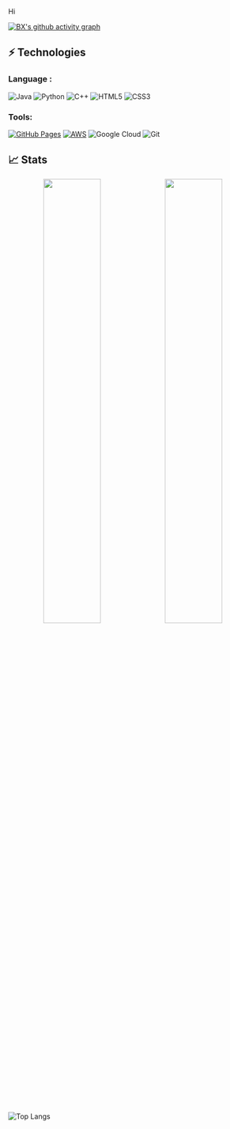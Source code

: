 Hi 

[![BX's github activity graph](https://activity-graph.herokuapp.com/graph?username=bx07&theme=xcode)](https://git.io/bx07)

## ⚡ Technologies

### Language :

![Java](https://img.shields.io/badge/-java-E34A86?style=flat-square&logo=java)
![Python](https://img.shields.io/badge/-Python-black?style=flat-square&logo=Python)
![C++](https://img.shields.io/badge/-C++-00599C?style=flat-square&logo=c)
![HTML5](https://img.shields.io/badge/-HTML5-E34F26?style=flat-square&logo=html5&logoColor=white)
![CSS3](https://img.shields.io/badge/-CSS3-1572B6?style=flat-square&logo=css3)

### Tools:

<a href="#"><img alt="GitHub Pages" src="https://img.shields.io/badge/GitHub%20Pages-%23327FC7.svg?logo=github&logoColor=white"></a> 
<a href="#"><img alt="AWS" src="https://img.shields.io/badge/AWS%20-%23430098.svg?logo=AWS&logoColor=white"></a>
![Google Cloud](https://img.shields.io/badge/Google%20Cloud-black?style=flat-square&logo=google-cloud)
![Git](https://img.shields.io/badge/-Git-black?style=flat-square&logo=git)

## 📈 Stats

<p align="center">

  <img width="48%" src="https://github-readme-stats.vercel.app/api?username=bx07&show_icons=true&theme=tokyonight" />
  <img width="48%" src="https://github-readme-streak-stats.herokuapp.com/?user=bx07&theme=tokyonight" />
</p>

![Top Langs](https://github-readme-stats.vercel.app/api/top-langs/?username=bx07&hide=javascript,css,scss,html&theme=tokyonight)

<br>
